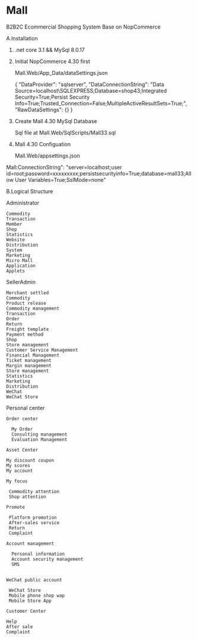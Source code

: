 # Mall
 B2B2C Ecommercial Shopping System Base on NopCommerce 


A.Installation

1. .net core 3.1  &&  MySql 8.0.17


2. Initial  NopCommerce 4.30 first

   Mall.Web/App_Data/dataSettings.json
   
   {
  "DataProvider": "sqlserver",
  "DataConnectionString": "Data Source=localhost\\SQLEXPRESS;Database=shop43;Integrated Security=True;Persist Security Info=True;Trusted_Connection=False;MultipleActiveResultSets=True;",
  "RawDataSettings": {}
}




3. Create Mall 4.30  MySql Database

    Sql file at  Mall.Web/SqlScripts/Mall33.sql
    
4.  Mall 4.30  Configuation

    Mall.Web/appsettings.json

   Mall:ConnectionString": "server=localhost;user id=root;password=xxxxxxxxx;persistsecurityinfo=True;database=mall33;Allow User Variables=True;SslMode=none"
   
      

B.Logical Structure


Administrator

    Commodity
    Transaction
    Member
    Shop
    Statistics
    Website
    Distribution
    System
    Marketing
    Micro Mall
    Application
    Applets

 SellerAdmin
 
    Merchant settled
    Commodity
    Product release
    Commodity management
    Transaction
    Order
    Return
    Freight template
    Payment method
    Shop
    Store management
    Customer Service Management
    Financial Management
    Ticket management
    Margin management
    Store management
    Statistics
    Marketing   
    Distribution
    WeChat
    WeChat Store
      

Personal center

 
    Order center
      
      My Order
      Consulting management
      Evaluation Management

    Asset Center
  
    My discount coupon
    My scores
    My account

    My focus
     
     Commodity attention
     Shop attention

    Promote
     
     Platform promotion
     After-sales service
     Return
     Complaint

    Account management
      
      Personal information
      Account security management
      SMS 
         

    WeChat public account
     
     WeChat Store
     Mobile phone shop wap
     Mobile Store App

    Customer Center

    Help
    After sale
    Complaint

